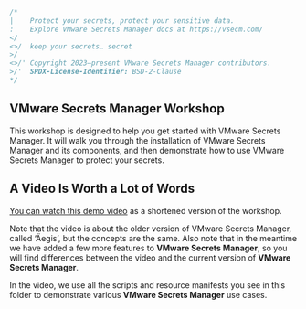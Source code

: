 ```go
/*
|    Protect your secrets, protect your sensitive data.
:    Explore VMware Secrets Manager docs at https://vsecm.com/
</
<>/  keep your secrets… secret
>/
<>/' Copyright 2023–present VMware Secrets Manager contributors.
>/'  SPDX-License-Identifier: BSD-2-Clause
*/
```

## VMware Secrets Manager Workshop

This workshop is designed to help you get started with VMware Secrets Manager.
It will walk you through the installation of VMware Secrets Manager and its
components, and then demonstrate how to use VMware Secrets Manager to protect
your secrets.

## A Video Is Worth a Lot of Words

[You can watch this demo video][video] as a shortened version of the workshop.

Note that the video is about the older version of VMware Secrets Manager,
called ‘Äegis’, but the concepts are the same. Also note that in the meantime
we have added a few more features to **VMware Secrets Manager**, so you will
find differences between the video and the current version of **VMware Secrets
Manager**.

In the video, we use all the scripts and resource manifests you see in this
folder to demonstrate various **VMware Secrets Manager** use cases.

[video]: https://vimeo.com/v0lkan/vsecm-use-cases "VSecM Use Cases"
